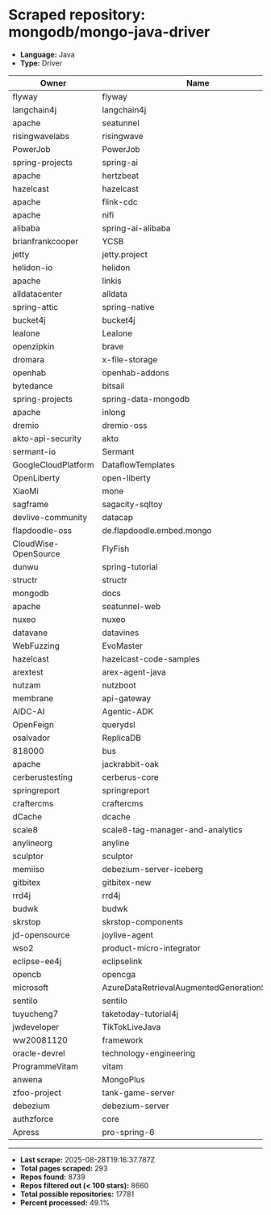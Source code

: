 # Scraped repository: mongodb/mongo-java-driver
* **Language:** Java
* **Type:** Driver

| Owner | Name | Stars | Forks | URL |
|---|---|---|---|---|
| flyway | flyway | 9046 | 1562 | [link](https://github.com/flyway/flyway) |
| langchain4j | langchain4j | 8816 | 1623 | [link](https://github.com/langchain4j/langchain4j) |
| apache | seatunnel | 8747 | 2058 | [link](https://github.com/apache/seatunnel) |
| risingwavelabs | risingwave | 8295 | 672 | [link](https://github.com/risingwavelabs/risingwave) |
| PowerJob | PowerJob | 7580 | 1333 | [link](https://github.com/PowerJob/PowerJob) |
| spring-projects | spring-ai | 6568 | 1837 | [link](https://github.com/spring-projects/spring-ai) |
| apache | hertzbeat | 6549 | 1164 | [link](https://github.com/apache/hertzbeat) |
| hazelcast | hazelcast | 6381 | 1863 | [link](https://github.com/hazelcast/hazelcast) |
| apache | flink-cdc | 6205 | 2057 | [link](https://github.com/apache/flink-cdc) |
| apache | nifi | 5636 | 2859 | [link](https://github.com/apache/nifi) |
| alibaba | spring-ai-alibaba | 5586 | 1155 | [link](https://github.com/alibaba/spring-ai-alibaba) |
| brianfrankcooper | YCSB | 5128 | 2308 | [link](https://github.com/brianfrankcooper/YCSB) |
| jetty | jetty.project | 3993 | 1967 | [link](https://github.com/jetty/jetty.project) |
| helidon-io | helidon | 3667 | 580 | [link](https://github.com/helidon-io/helidon) |
| apache | linkis | 3387 | 1172 | [link](https://github.com/apache/linkis) |
| alldatacenter | alldata | 2835 | 923 | [link](https://github.com/alldatacenter/alldata) |
| spring-attic | spring-native | 2719 | 350 | [link](https://github.com/spring-attic/spring-native) |
| bucket4j | bucket4j | 2569 | 300 | [link](https://github.com/bucket4j/bucket4j) |
| lealone | Lealone | 2519 | 524 | [link](https://github.com/lealone/Lealone) |
| openzipkin | brave | 2388 | 720 | [link](https://github.com/openzipkin/brave) |
| dromara | x-file-storage | 2061 | 304 | [link](https://github.com/dromara/x-file-storage) |
| openhab | openhab-addons | 1998 | 3670 | [link](https://github.com/openhab/openhab-addons) |
| bytedance | bitsail | 1669 | 334 | [link](https://github.com/bytedance/bitsail) |
| spring-projects | spring-data-mongodb | 1658 | 1123 | [link](https://github.com/spring-projects/spring-data-mongodb) |
| apache | inlong | 1464 | 572 | [link](https://github.com/apache/inlong) |
| dremio | dremio-oss | 1439 | 450 | [link](https://github.com/dremio/dremio-oss) |
| akto-api-security | akto | 1373 | 254 | [link](https://github.com/akto-api-security/akto) |
| sermant-io | Sermant | 1359 | 184 | [link](https://github.com/sermant-io/Sermant) |
| GoogleCloudPlatform | DataflowTemplates | 1233 | 1040 | [link](https://github.com/GoogleCloudPlatform/DataflowTemplates) |
| OpenLiberty | open-liberty | 1211 | 626 | [link](https://github.com/OpenLiberty/open-liberty) |
| XiaoMi | mone | 1142 | 173 | [link](https://github.com/XiaoMi/mone) |
| sagframe | sagacity-sqltoy | 1141 | 188 | [link](https://github.com/sagframe/sagacity-sqltoy) |
| devlive-community | datacap | 963 | 114 | [link](https://github.com/devlive-community/datacap) |
| flapdoodle-oss | de.flapdoodle.embed.mongo | 924 | 158 | [link](https://github.com/flapdoodle-oss/de.flapdoodle.embed.mongo) |
| CloudWise-OpenSource | FlyFish | 857 | 188 | [link](https://github.com/CloudWise-OpenSource/FlyFish) |
| dunwu | spring-tutorial | 850 | 370 | [link](https://github.com/dunwu/spring-tutorial) |
| structr | structr | 804 | 157 | [link](https://github.com/structr/structr) |
| mongodb | docs | 753 | 1709 | [link](https://github.com/mongodb/docs) |
| apache | seatunnel-web | 721 | 319 | [link](https://github.com/apache/seatunnel-web) |
| nuxeo | nuxeo | 671 | 390 | [link](https://github.com/nuxeo/nuxeo) |
| datavane | datavines | 656 | 184 | [link](https://github.com/datavane/datavines) |
| WebFuzzing | EvoMaster | 606 | 95 | [link](https://github.com/WebFuzzing/EvoMaster) |
| hazelcast | hazelcast-code-samples | 559 | 606 | [link](https://github.com/hazelcast/hazelcast-code-samples) |
| arextest | arex-agent-java | 518 | 122 | [link](https://github.com/arextest/arex-agent-java) |
| nutzam | nutzboot | 505 | 139 | [link](https://github.com/nutzam/nutzboot) |
| membrane | api-gateway | 491 | 138 | [link](https://github.com/membrane/api-gateway) |
| AIDC-AI | Agentic-ADK | 478 | 77 | [link](https://github.com/AIDC-AI/Agentic-ADK) |
| OpenFeign | querydsl | 478 | 66 | [link](https://github.com/OpenFeign/querydsl) |
| osalvador | ReplicaDB | 461 | 107 | [link](https://github.com/osalvador/ReplicaDB) |
| 818000 | bus | 432 | 33 | [link](https://github.com/818000/bus) |
| apache | jackrabbit-oak | 400 | 418 | [link](https://github.com/apache/jackrabbit-oak) |
| cerberustesting | cerberus-core | 348 | 105 | [link](https://github.com/cerberustesting/cerberus-core) |
| springreport | springreport | 346 | 84 | [link](https://github.com/springreport/springreport) |
| craftercms | craftercms | 322 | 103 | [link](https://github.com/craftercms/craftercms) |
| dCache | dcache | 305 | 142 | [link](https://github.com/dCache/dcache) |
| scale8 | scale8-tag-manager-and-analytics | 302 | 17 | [link](https://github.com/scale8/scale8-tag-manager-and-analytics) |
| anylineorg | anyline | 300 | 48 | [link](https://github.com/anylineorg/anyline) |
| sculptor | sculptor | 298 | 78 | [link](https://github.com/sculptor/sculptor) |
| memiiso | debezium-server-iceberg | 283 | 59 | [link](https://github.com/memiiso/debezium-server-iceberg) |
| gitbitex | gitbitex-new | 276 | 102 | [link](https://github.com/gitbitex/gitbitex-new) |
| rrd4j | rrd4j | 269 | 73 | [link](https://github.com/rrd4j/rrd4j) |
| budwk | budwk | 249 | 37 | [link](https://github.com/budwk/budwk) |
| skrstop | skrstop-components | 234 | 31 | [link](https://github.com/skrstop/skrstop-components) |
| jd-opensource | joylive-agent | 233 | 33 | [link](https://github.com/jd-opensource/joylive-agent) |
| wso2 | product-micro-integrator | 226 | 246 | [link](https://github.com/wso2/product-micro-integrator) |
| eclipse-ee4j | eclipselink | 222 | 186 | [link](https://github.com/eclipse-ee4j/eclipselink) |
| opencb | opencga | 172 | 100 | [link](https://github.com/opencb/opencga) |
| microsoft | AzureDataRetrievalAugmentedGenerationSamples | 170 | 82 | [link](https://github.com/microsoft/AzureDataRetrievalAugmentedGenerationSamples) |
| sentilo | sentilo | 166 | 66 | [link](https://github.com/sentilo/sentilo) |
| tuyucheng7 | taketoday-tutorial4j | 162 | 4 | [link](https://github.com/tuyucheng7/taketoday-tutorial4j) |
| jwdeveloper | TikTokLiveJava | 155 | 43 | [link](https://github.com/jwdeveloper/TikTokLiveJava) |
| ww20081120 | framework | 135 | 73 | [link](https://github.com/ww20081120/framework) |
| oracle-devrel | technology-engineering | 132 | 68 | [link](https://github.com/oracle-devrel/technology-engineering) |
| ProgrammeVitam | vitam | 128 | 45 | [link](https://github.com/ProgrammeVitam/vitam) |
| anwena | MongoPlus | 119 | 13 | [link](https://github.com/anwena/MongoPlus) |
| zfoo-project | tank-game-server | 102 | 65 | [link](https://github.com/zfoo-project/tank-game-server) |
| debezium | debezium-server | 102 | 112 | [link](https://github.com/debezium/debezium-server) |
| authzforce | core | 101 | 24 | [link](https://github.com/authzforce/core) |
| Apress | pro-spring-6 | 100 | 76 | [link](https://github.com/Apress/pro-spring-6) |

---
* **Last scrape:** 2025-08-28T19:16:37.787Z
* **Total pages scraped:** 293
* **Repos found:** 8739
* **Repos filtered out (< 100 stars):** 8660
* **Total possible repositories:** 17781
* **Percent processed:** 49.1%
